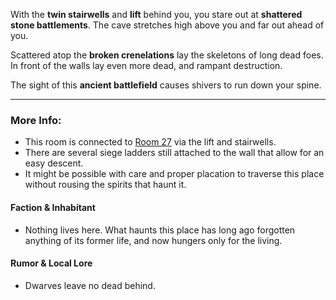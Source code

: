With the **twin stairwells** and **lift** behind you, you stare out at **shattered stone battlements**. The cave stretches high above you and far out ahead of you.

Scattered atop the **broken crenelations** lay the skeletons of long dead foes. In front of the walls lay even more dead, and rampant destruction.

The sight of this **ancient battlefield** causes shivers to run down your spine. 

---

### More Info:

* This room is connected to [Room 27](Room_27.md) via the lift and stairwells.
* There are several siege ladders still attached to the wall that allow for an easy descent.
* It might be possible with care and proper placation to traverse this place without rousing the spirits that haunt it.

#### Faction & Inhabitant

* Nothing lives here. What haunts this place has long ago forgotten anything of its former life, and now hungers only for the living.

#### Rumor & Local Lore

* Dwarves leave no dead behind.
